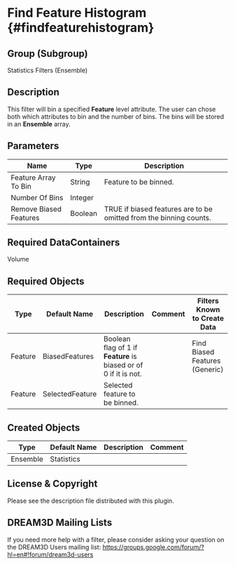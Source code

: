 Find Feature Histogram {#findfeaturehistogram}
==========

## Group (Subgroup) ##
Statistics Filters (Ensemble)

## Description ##
This filter will bin a specified **Feature** level attribute.  The user can chose both which attributes to bin and the number of bins.  The bins will be stored in an **Ensemble** array.

## Parameters ##

| Name | Type | Description |
|------|------| ----------- |
| Feature Array To Bin | String | Feature to be binned. |
| Number Of Bins | Integer | |
| Remove Biased Features | Boolean | TRUE if biased features are to be omitted from the binning counts. |

## Required DataContainers ##
Volume

## Required Objects ##

| Type | Default Name | Description | Comment | Filters Known to Create Data |
|------|--------------|-------------|---------|-----|
| Feature | BiasedFeatures | Boolean flag of 1 if **Feature** is biased or of 0 if it is not. | | Find Biased Features (Generic) |
| Feature | SelectedFeature | Selected feature to be binned. | | |


## Created Objects ##
| Type | Default Name | Description | Comment |
|------|--------------|-------------|---------|
| Ensemble | Statistics |  |  |


## License & Copyright ##

Please see the description file distributed with this plugin.

## DREAM3D Mailing Lists ##

If you need more help with a filter, please consider asking your question on the DREAM3D Users mailing list:
https://groups.google.com/forum/?hl=en#!forum/dream3d-users


